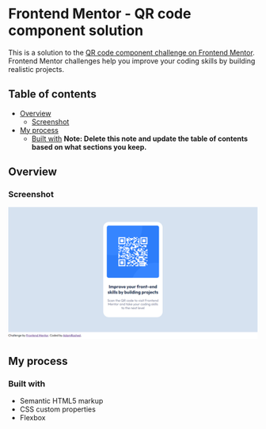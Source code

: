 # Frontend Mentor - QR code component solution

This is a solution to the [QR code component challenge on Frontend Mentor](https://www.frontendmentor.io/challenges/qr-code-component-iux_sIO_H). Frontend Mentor challenges help you improve your coding skills by building realistic projects. 

## Table of contents

- [Overview](#overview)
  - [Screenshot](#screenshot)
- [My process](#my-process)
  - [Built with](#built-with)
**Note: Delete this note and update the table of contents based on what sections you keep.**

## Overview

### Screenshot

<img src="screenshot.png">

## My process

### Built with

- Semantic HTML5 markup
- CSS custom properties
- Flexbox

